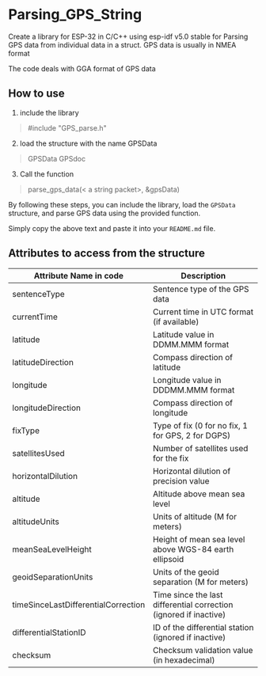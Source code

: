 # Parsing_GPS_String
Create a library for ESP-32 in C/C++ using esp-idf v5.0 stable for Parsing GPS data from individual data in a struct. GPS data is usually in NMEA format

The code deals with GGA format of GPS data

## How to use
1. include the library 
> #include "GPS_parse.h"
2. load the structure with the name GPSData

> GPSData GPSdoc
3. Call the function 
>parse_gps_data(< a string packet>, &gpsData)


By following these steps, you can include the library, load the `GPSData` structure, and parse GPS data using the provided function.

Simply copy the above text and paste it into your `README.md` file.



## Attributes to access from the structure
| Attribute Name in code | Description |
|------------------------|-------------|
| sentenceType           | Sentence type of the GPS data |
| currentTime            | Current time in UTC format (if available) |
| latitude               | Latitude value in DDMM.MMM format |
| latitudeDirection      | Compass direction of latitude |
| longitude              | Longitude value in DDDMM.MMM format |
| longitudeDirection     | Compass direction of longitude |
| fixType                | Type of fix (0 for no fix, 1 for GPS, 2 for DGPS) |
| satellitesUsed         | Number of satellites used for the fix |
| horizontalDilution     | Horizontal dilution of precision value |
| altitude               | Altitude above mean sea level |
| altitudeUnits          | Units of altitude (M for meters) |
| meanSeaLevelHeight     | Height of mean sea level above WGS-84 earth ellipsoid |
| geoidSeparationUnits   | Units of the geoid separation (M for meters) |
| timeSinceLastDifferentialCorrection | Time since the last differential correction (ignored if inactive) |
| differentialStationID  | ID of the differential station (ignored if inactive) |
| checksum               | Checksum validation value (in hexadecimal) |
